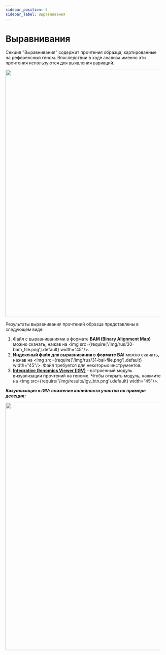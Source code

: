 ```yaml
---
sidebar_position: 5
sidebar_label: Выравнивания
---
```


# Выравнивания

Секция "Выравнивания" содержит прочтения образца, картированные на референсный геном. Впоследствии в ходе анализа
именно эти прочтения используются для выявления вариаций.

<p align="center">
<img src={require('/img/results/alignments.png').default} width="800"/>
</p>

Результаты выравнивания прочтений образца представлены в следующем виде:

1. Файл c выравниваниями в формате **BAM (Binary Alignment Map)** можно скачать,
нажав на <img src={require('/img/rus/30-bam_file.png').default} width="45"/>.
2. **Индексный файл для выравнивания в формате BAI** можно скачать, нажав
на <img src={require('/img/rus/31-bai-file.png').default} width="45"/>. Файл требуется для некоторых инструментов.
3. **[Integrative Genomics Viewer (IGV)](https://software.broadinstitute.org/software/igv/)** - встроенный модуль 
визуализации прочтений на геноме. Чтобы открыть модуль, нажмите 
на <img src={require('/img/results/igv_btn.png').default} width="45"/>.

***Визуализация в IGV: cнижение копийности участка на примере делеции:***

<p align="center">
<img src={require('/img/rus/32-igv-deletion.jpg').default} width="800"/>
</p>
